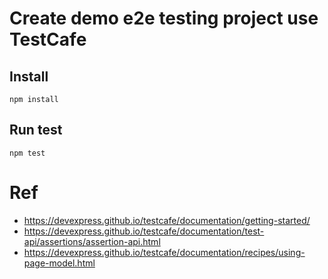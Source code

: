 # Create demo e2e testing project use TestCafe

## Install
`npm install`
## Run test
`npm test`

# Ref
* https://devexpress.github.io/testcafe/documentation/getting-started/
* https://devexpress.github.io/testcafe/documentation/test-api/assertions/assertion-api.html
* https://devexpress.github.io/testcafe/documentation/recipes/using-page-model.html